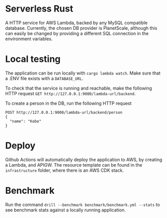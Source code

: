 # Serverless Rust
A HTTP service for AWS Lambda, backed by any MySQL compatible database. Currently, the chosen DB provider is PlanetScale, although this can easily be changed by providing a different SQL connection in the environment variables. 

# Local testing
The application can be run locally with `cargo lambda watch`. Make sure that a .ENV file exists with a `DATABASE_URL`.

To check that the service is running and reachable, make the following HTTP request `GET http://127.0.0.1:9000/lambda-url/backend`.

To create a person in the DB, run the following HTTP request
```
POST http://127.0.0.1:9000/lambda-url/backend/person
{
  "name": "Kobe"
}
```

# Deploy
Github Actions will automatically deploy the application to AWS, by creating a Lambda, and APIGW. The resource template can be found in the `infrastructure` folder, where there is an AWS CDK stack.

# Benchmark
Run the command `drill --benchmark benchmark/benchmark.yml --stats` to see benchmark stats against a locally running application.